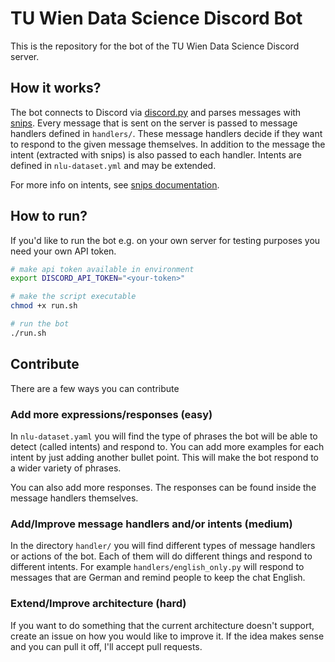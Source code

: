 # TU Wien Data Science Discord Bot

This is the repository for the bot of the TU Wien Data Science Discord server.


## How it works?
The bot connects to Discord via [discord.py](https://github.com/Rapptz/discord.py) and parses messages with [snips](https://github.com/snipsco/snips-nlu). Every message that is sent on the server is passed to message handlers defined in `handlers/`. These message handlers decide if they want to respond to the given message themselves. In addition to the message the intent (extracted with snips) is also passed to each handler. Intents are defined in `nlu-dataset.yml` and may be extended.

For more info on intents, see [snips documentation](https://snips-nlu.readthedocs.io/en/latest/index.html).


## How to run?
If you'd like to run the bot e.g. on your own server for testing purposes you need your own API token.

```bash
# make api token available in environment
export DISCORD_API_TOKEN="<your-token>"

# make the script executable
chmod +x run.sh

# run the bot
./run.sh
```


## Contribute
There are a few ways you can contribute

### Add more expressions/responses (easy)
In `nlu-dataset.yaml` you will find the type of phrases the bot will be able to detect (called intents) and respond to. You can add more examples for each intent by just adding another bullet point. This will make the bot respond to a wider variety of phrases.

You can also add more responses. The responses can be found inside the message handlers themselves.

### Add/Improve message handlers and/or intents (medium)
In the directory `handler/` you will find different types of message handlers or actions of the bot. Each of them will do different things and respond to different intents. For example `handlers/english_only.py` will respond to messages that are German and remind people to keep the chat English.

### Extend/Improve architecture (hard)
If you want to do something that the current architecture doesn't support, create an issue on how you would like to improve it. If the idea makes sense and you can pull it off, I'll accept pull requests.
